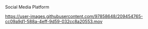 Social Media Platform

https://user-images.githubusercontent.com/97858648/209454765-cc09a9d1-588a-4eff-9d59-032cc8a20553.mov

